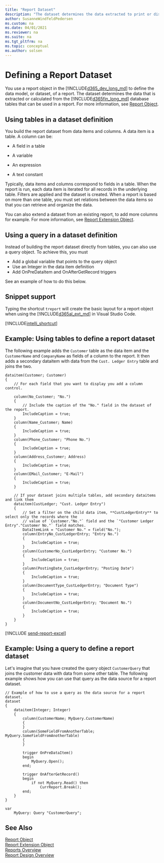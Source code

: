 ```yaml
---
title: "Report Dataset"
description: "The dataset determines the data extracted to print or display the information from the database."
author: SusanneWindfeldPedersen
ms.custom: na
ms.date: 04/01/2021
ms.reviewer: na
ms.suite: na
ms.tgt_pltfrm: na
ms.topic: conceptual
ms.author: solsen
---
```


# Defining a Report Dataset

You use a report object in the [!INCLUDE[d365_dev_long_md](includes/d365_dev_long_md.md)] to define the data model, or dataset, of a report. The dataset determines the data that is extracted or calculated from the [!INCLUDE[d365fin_long_md](includes/d365fin_long_md.md)] database tables that can be used in a report. For more information, see [Report Object](devenv-report-object.md).

## Using tables in a dataset definition

You build the report dataset from data items and columns. A data item is a table. A column can be: 

- A field in a table 

- A variable

- An expression 

- A text constant

Typically, data items and columns correspond to fields in a table. When the report is run, each data item is iterated for all records in the underlying table. Filters are applied and the dataset is created. When a report is based on more than one table, you must set relations between the data items so that you can retrieve and organize the data. 

You can also extend a dataset from an existing report, to add more columns for example. For more information, see [Report Extension Object](devenv-report-ext-object.md).

## Using a query in a dataset definition

Instead of building the report dataset directly from tables, you can also use a query object. To achieve this, you must

- Add a global variable that points to the query object
- Use an Integer in the data item definition
- Add OnPreDataItem and OnAfterGetRecord triggers 

See an example of how to do this below.

## Snippet support

Typing the shortcut `treport` will create the basic layout for a report object when using the [!INCLUDE[d365al_ext_md](../includes/d365al_ext_md.md)] in Visual Studio Code. 

[!INCLUDE[intelli_shortcut](includes/intelli_shortcut.md)]

## Example: Using tables to define a report dataset

The following example adds the `Customer` table as the data item and the `CustomerName` and `CompanyName` as fields of a column to the report. It then adds a secondary dataitem with data from the `Cust. Ledger Entry` table and joins the two.

```AL
dataitem(Customer; Customer)
{
    // For each field that you want to display you add a column control.
    
    column(No_Customer; "No.")
    {
        // Include the caption of the "No." field in the dataset of the report.
        IncludeCaption = true;
    }
    column(Name_Customer; Name)
    {
        IncludeCaption = true;
    }
    column(Phone_Customer; "Phone No.")
    {
        IncludeCaption = true;
    }
    column(Address_Customer; Address)
    {
        IncludeCaption = true;
    }
    column(EMail_Customer; "E-Mail")
    {
        IncludeCaption = true;
    }

    // If your dataset joins multiple tables, add secondary dataitems and link them
    dataitem(CustLedger; "Cust. Ledger Entry")
    {
        // Set a filter on the child data item, **CustLedgerEntry** to select only the records where the 
        // value of `Customer."No."` field and the `"Customer Ledger Entry"."Customer No."` field matches.
        DataItemLink = "Customer No." = field("No.");
        column(EntryNo_CustLedgerEntry; "Entry No.")
        {
            IncludeCaption = true;
        }
        column(CustomerNo_CustLedgerEntry; "Customer No.")
        {
            IncludeCaption = true;
        }
        column(PostingDate_CustLedgerEntry; "Posting Date")
        {
            IncludeCaption = true;
        }
        column(DocumentType_CustLedgerEntry; "Document Type")
        {
            IncludeCaption = true;
        }
        column(DocumentNo_CustLedgerEntry; "Document No.")
        {
            IncludeCaption = true;
        }
    }
}
```

[!INCLUDE [send-report-excel](includes/send-report-excel.md)]


## Example: Using a query to define a report dataset

Let's imagine that you have created the query object `CustomerQuery` that joins the customer data with data from some other table. The following example shows how you can use that query as the data source for a report dataset.

```AL
// Example of how to use a query as the data source for a report dataset.
dataset
{
    dataitem(Integer; Integer)
    {
        column(CustomerName; MyQuery.CustomerName)
        {
        }
        column(SomeFieldFromAnotherTable; MyQuery.SomeFieldFromAnotherTable)
        {
        }
        
        trigger OnPreDataItem()
        begin
            MyQuery.Open();
        end;

        trigger OnAfterGetRecord()
        begin
            if not MyQuery.Read() then
                CurrReport.Break();
        end;
    }
}

var 
    MyQuery: Query "CustomerQuery";

```


## See Also

[Report Object](devenv-report-object.md)  
[Report Extension Object](devenv-report-ext-object.md)  
[Reports Overview](devenv-reports.md)  
[Report Design Overview](devenv-report-design-overview.md)  

